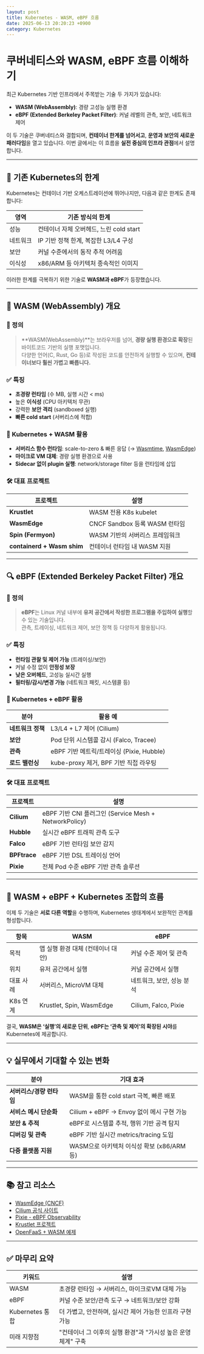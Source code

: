 ```yaml
---
layout: post
title: Kubernetes - WASM, eBPF 흐름
date: 2025-06-13 20:20:23 +0900
category: Kubernetes
---
```

# 쿠버네티스와 WASM, eBPF 흐름 이해하기

최근 Kubernetes 기반 인프라에서 주목받는 기술 두 가지가 있습니다:

- **WASM (WebAssembly)**: 경량 고성능 실행 환경
- **eBPF (Extended Berkeley Packet Filter)**: 커널 레벨의 관측, 보안, 네트워크 제어

이 두 기술은 쿠버네티스와 결합되며, **컨테이너 한계를 넘어서고**, **운영과 보안의 새로운 패러다임**을 열고 있습니다. 이번 글에서는 이 흐름을 **실전 중심의 인프라 관점**에서 설명합니다.

---

## 🧱 기존 Kubernetes의 한계

Kubernetes는 컨테이너 기반 오케스트레이션에 뛰어나지만, 다음과 같은 한계도 존재합니다:

| 영역 | 기존 방식의 한계 |
|------|------------------|
| 성능 | 컨테이너 자체 오버헤드, 느린 cold start |
| 네트워크 | IP 기반 정책 한계, 복잡한 L3/L4 구성 |
| 보안 | 커널 수준에서의 동작 추적 어려움 |
| 이식성 | x86/ARM 등 아키텍처 종속적인 이미지 |

이러한 한계를 극복하기 위한 기술로 **WASM과 eBPF**가 등장했습니다.

---

## 🧪 WASM (WebAssembly) 개요

### 📌 정의

> **WASM(WebAssembly)**는 브라우저를 넘어, **경량 실행 환경으로 확장**된 바이트코드 기반의 실행 포맷입니다.  
> 다양한 언어(C, Rust, Go 등)로 작성된 코드를 안전하게 실행할 수 있으며, **컨테이너보다 훨씬 가볍고 빠릅니다.**

### ✅ 특징

- **초경량 런타임** (수 MB, 실행 시간 < ms)
- 높은 **이식성** (CPU 아키텍처 무관)
- 강력한 **보안 격리** (sandboxed 실행)
- **빠른 cold start** (서버리스에 적합)

### 🚀 Kubernetes + WASM 활용

- **서버리스 함수 런타임**: scale-to-zero & 빠른 응답 (→ [Wasmtime](https://wasmtime.dev/), [WasmEdge](https://wasmedge.org/))
- **마이크로 VM 대체**: 경량 실행 환경으로 사용
- **Sidecar 없이 plugin 실행**: network/storage filter 등을 런타임에 삽입

### 🛠 대표 프로젝트

| 프로젝트 | 설명 |
|----------|------|
| **Krustlet** | WASM 전용 K8s kubelet |
| **WasmEdge** | CNCF Sandbox 등록 WASM 런타임 |
| **Spin (Fermyon)** | WASM 기반의 서버리스 프레임워크 |
| **containerd + Wasm shim** | 컨테이너 런타임 내 WASM 지원 |

---

## 🔍 eBPF (Extended Berkeley Packet Filter) 개요

### 📌 정의

> **eBPF**는 Linux 커널 내부에 **유저 공간에서 작성한 프로그램을 주입하여 실행**할 수 있는 기술입니다.  
> 관측, 트레이싱, 네트워크 제어, 보안 정책 등 다양하게 활용됩니다.

### ✅ 특징

- **런타임 관찰 및 제어 가능** (트레이싱/보안)
- 커널 수정 없이 **안정성 보장**
- **낮은 오버헤드**, 고성능 실시간 실행
- **필터링/감시/변경 가능** (네트워크 패킷, 시스템콜 등)

### 🔧 Kubernetes + eBPF 활용

| 분야 | 활용 예 |
|------|----------|
| **네트워크 정책** | L3/L4 + L7 제어 (Cilium) |
| **보안** | Pod 단위 시스템콜 감시 (Falco, Tracee) |
| **관측** | eBPF 기반 메트릭/트레이싱 (Pixie, Hubble) |
| **로드 밸런싱** | kube-proxy 제거, BPF 기반 직접 라우팅

### 🛠 대표 프로젝트

| 프로젝트 | 설명 |
|----------|------|
| **Cilium** | eBPF 기반 CNI 플러그인 (Service Mesh + NetworkPolicy) |
| **Hubble** | 실시간 eBPF 트래픽 관측 도구 |
| **Falco** | eBPF 기반 런타임 보안 감지 |
| **BPFtrace** | eBPF 기반 DSL 트레이싱 언어 |
| **Pixie** | 전체 Pod 수준 eBPF 기반 관측 솔루션

---

## 🧬 WASM + eBPF + Kubernetes 조합의 흐름

이제 두 기술은 **서로 다른 역할**을 수행하며, Kubernetes 생태계에서 보완적인 관계를 형성합니다.

| 항목 | WASM | eBPF |
|------|------|------|
| 목적 | 앱 실행 환경 대체 (컨테이너 대안) | 커널 수준 제어 및 관측 |
| 위치 | 유저 공간에서 실행 | 커널 공간에서 실행 |
| 대표 사례 | 서버리스, MicroVM 대체 | 네트워크, 보안, 성능 분석 |
| K8s 연계 | Krustlet, Spin, WasmEdge | Cilium, Falco, Pixie |

결국, **WASM은 ‘실행’의 새로운 단위**, **eBPF는 ‘관측 및 제어’의 확장된 시야**를 Kubernetes에 제공합니다.

---

## 💡 실무에서 기대할 수 있는 변화

| 분야 | 기대 효과 |
|------|------------|
| **서버리스/경량 런타임** | WASM을 통한 cold start 극복, 빠른 배포 |
| **서비스 메시 단순화** | Cilium + eBPF → Envoy 없이 메시 구현 가능 |
| **보안 & 추적** | eBPF로 시스템콜 추적, 행위 기반 공격 탐지 |
| **디버깅 및 관측** | eBPF 기반 실시간 metrics/tracing 도입 |
| **다중 플랫폼 지원** | WASM으로 아키텍처 이식성 확보 (x86/ARM 등) |

---

## 📚 참고 리소스

- [WasmEdge (CNCF)](https://github.com/WasmEdge/WasmEdge)
- [Cilium 공식 사이트](https://cilium.io/)
- [Pixie - eBPF Observability](https://px.dev/)
- [Krustlet 프로젝트](https://github.com/krustlet/krustlet)
- [OpenFaaS + WASM 예제](https://docs.openfaas.com/cli/templates/wasm/)

---

## ✅ 마무리 요약

| 키워드 | 설명 |
|--------|------|
| WASM | 초경량 런타임 → 서버리스, 마이크로VM 대체 가능 |
| eBPF | 커널 수준 보안/관측 도구 → 네트워크/보안 강화 |
| Kubernetes 통합 | 더 가볍고, 안전하며, 실시간 제어 가능한 인프라 구현 가능 |
| 미래 지향점 | "컨테이너 그 이후의 실행 환경"과 "가시성 높은 운영체계" 구축 |